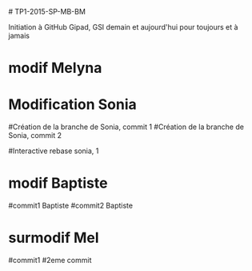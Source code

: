 ﻿
﻿# TP1-2015-SP-MB-BM

Initiation à GitHub Gipad, GSI demain et aujourd'hui pour toujours et à jamais


# modif Melyna


# Modification Sonia

#Création de la branche de Sonia, commit 1
#Création de la branche de Sonia, commit 2

#Interactive rebase sonia, 1

# modif Baptiste


#commit1 Baptiste
#commit2 Baptiste

# surmodif Mel
#commit1
#2eme commit
